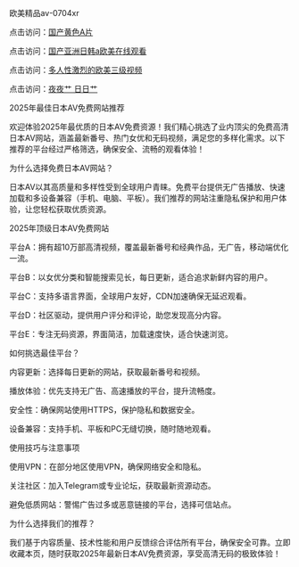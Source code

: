 
欧美精品aⅴ-0704xr


点击访问：<a href="https://gda-c7m.pages.dev/">国产黄色A片</a>

点击访问：<a href="https://bsdf-5f5.pages.dev/">国产亚洲日韩a欧美在线观看</a>

点击访问：<a href="https://cfad.pages.dev/">多人性激烈的欧美三级视频</a>

点击访问：<a href="https://rtj-3zo.pages.dev/">夜夜艹 日日艹</a>


2025年最佳日本AV免费网站推荐

欢迎体验2025年最优质的日本AV免费资源！我们精心挑选了业内顶尖的免费高清日本AV网站，涵盖最新番号、热门女优和无码视频，满足您的多样化需求。以下推荐的平台经过严格筛选，确保安全、流畅的观看体验！

为什么选择免费日本AV网站？

日本AV以其高质量和多样性受到全球用户青睐。免费平台提供无广告播放、快速加载和多设备兼容（手机、电脑、平板）。我们推荐的网站注重隐私保护和用户体验，让您轻松获取优质资源。

2025年顶级日本AV免费网站





平台A：拥有超10万部高清视频，覆盖最新番号和经典作品，无广告，移动端优化一流。



平台B：以女优分类和智能搜索见长，每日更新，适合追求新鲜内容的用户。



平台C：支持多语言界面，全球用户友好，CDN加速确保无延迟观看。



平台D：社区驱动，提供用户评分和评论，助您发现高分内容。



平台E：专注无码资源，界面简洁，加载速度快，适合快速浏览。

如何挑选最佳平台？





内容更新：选择每日更新的网站，获取最新番号和视频。



播放体验：优先支持无广告、高速播放的平台，提升流畅度。



安全性：确保网站使用HTTPS，保护隐私和数据安全。



设备兼容：支持手机、平板和PC无缝切换，随时随地观看。

使用技巧与注意事项





使用VPN：在部分地区使用VPN，确保网络安全和隐私。



关注社区：加入Telegram或专业论坛，获取最新资源动态。



避免低质网站：警惕广告过多或恶意链接的平台，选择可信站点。

为什么选择我们的推荐？

我们基于内容质量、技术性能和用户反馈综合评估所有平台，确保安全可靠。立即收藏本页，随时获取2025年最新日本AV免费资源，享受高清无码的极致体验！








<span style="display:none;">[Canonical link](https://github.com/dtnnn20250704/165464
）</span>
